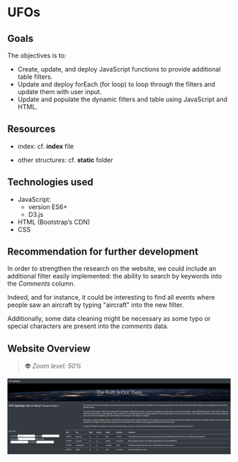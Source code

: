 # UFOs

## Goals

The objectives is to:
- Create, update, and deploy JavaScript functions to provide additional table filters.
- Update and deploy forEach (for loop) to loop through the filters and update them with user input.
- Update and populate the dynamic filters and table using JavaScript and HTML.

## Resources

- index: cf. **index** file

- other structures: cf. **static** folder

## Technologies used

- JavaScript:
    - version ES6+
    - D3.js
- HTML (Bootstrap’s CDN)
- CSS

## Recommendation for further development

In order to strengthen the research on the website, we could include an additional filter easily implemented: the ability to search by keywords into the *Comments* column.

Indeed, and for instance, it could be interesting to find all events where people saw an aircraft by typing "aircraft" into the new filter.

Additionally, some data cleaning might be necessary as some typo or special characters are present into the *comments* data.


## Website Overview

> :alien: *Zoom level: 50%*

![website_overview.png](website_overview.png)